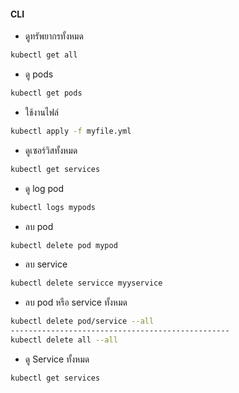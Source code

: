 #### CLI
- ดูทรัพยากรทั้งหมด
```bash
kubectl get all
```

- ดู pods
```bash
kubectl get pods
```

- ใช้งานไฟล์
```bash
kubectl apply -f myfile.yml
```

- ดูเซอร์วิสทั้งหมด
```bash
kubectl get services
```

- ดู log pod
```bash
kubectl logs mypods
```

- ลบ pod
```bash
kubectl delete pod mypod
```

- ลบ service
```bash
kubectl delete servicce myyservice
```

- ลบ pod หรือ service ทั้งหมด
```bash
kubectl delete pod/service --all
-------------------------------------------------
kubectl delete all --all
```

- ดู Service ทั้งหมด
```bash
kubectl get services
```
